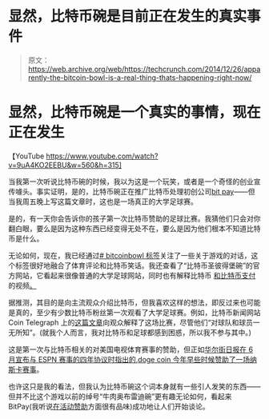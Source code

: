 # 显然，比特币碗是目前正在发生的真实事件 

> 原文：<https://web.archive.org/web/https://techcrunch.com/2014/12/26/apparently-the-bitcoin-bowl-is-a-real-thing-thats-happening-right-now/>

# 显然，比特币碗是一个真实的事情，现在正在发生

【YouTube https://www.youtube.com/watch?v=9uA4KO2EEBU&w=560&h=315]

当我第一次听说比特币碗的时候，我以为这是一个玩笑，或者是一个奇怪的创业宣传噱头。事实证明，是的，比特币碗正在推广比特币处理初创公司[bit pay](https://web.archive.org/web/20221007165028/https://bitpay.com/)——但当我周五晚上写这篇文章时，这也是一场真正的大学足球赛。

是的，有一天你会告诉你的孩子第一次比特币赞助的足球比赛。我猜他们只会对你翻白眼，要么是因为这种东西已经变得无处不在，要么是因为他们根本不知道比特币是什么。

无论如何，现在，我已经通过[# bitcoinbowl 标签](https://web.archive.org/web/20221007165028/https://twitter.com/search?q=%23bitcoinbowl&src=typd)关注了一些关于游戏的对话，这个标签很好地融合了体育评论和比特币笑话。我还查看了“比特币圣彼得堡碗”的官方网站，它看起来很像普通的大学足球网站，同时也有解释比特币 [和比特币支付](https://web.archive.org/web/20221007165028/http://stpetersburgbowl.com/bitpay/)的视频[。](https://web.archive.org/web/20221007165028/http://stpetersburgbowl.com/bitcoin-video/)

据推测，其目的是向主流观众介绍比特币，但我喜欢这样的想法，即反过来也可能是真的，至少有少数比特币粉丝第一次观看了大学足球赛。例如，比特币新闻网站 Coin Telegraph 上的[这篇文章](https://web.archive.org/web/20221007165028/http://cointelegraph.com/news/113198/everything-you-need-to-know-to-watch-the-bitcoin-bowl)向观众解释了这场比赛，尽管他们“对球队和球员一无所知”。(就我个人而言，我对比特币和足球都感到困惑，所以我不参与其中。)

这是第一次与比特币相关的对美国电视体育赛事的赞助，但正如[华尔街日报在 6 月宣布与 ESPN 赛事的四年协议时指出的](https://web.archive.org/web/20221007165028/http://www.wsj.com/articles/bitpay-to-sponsor-st-petersburg-bowl-in-first-major-bitcoin-sports-deal-1403098202?cb=logged0.7811794639565051),[doge coin 今年早些时候赞助了一场纳斯卡赛事](https://web.archive.org/web/20221007165028/http://www.nascar.com/en_us/news-media/articles/2014/5/22/josh-wise-dogecoin-sponsorship-talladega-sprint-fan-vote.html)。

也许这只是我的看法，但我认为比特币碗这个词本身就有一些引人发笑的东西——但并不比这个游戏以前的绰号“牛肉奥布雷迪碗”更有趣无论如何，看起来 BitPay(我听说[在活动赞助](https://web.archive.org/web/20221007165028/https://beta.techcrunch.com/events/disrupt-sf-hackathon-2014/sponsors/)方面很有品味)成功地让人们开始谈论。